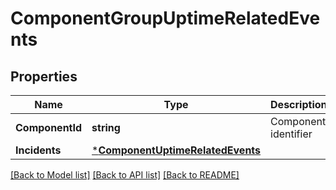 # ComponentGroupUptimeRelatedEvents

## Properties
Name | Type | Description | Notes
------------ | ------------- | ------------- | -------------
**ComponentId** | **string** | Component identifier | [optional] 
**Incidents** | [***ComponentUptimeRelatedEvents**](ComponentUptime_related_events.md) |  | [optional] 

[[Back to Model list]](../README.md#documentation-for-models) [[Back to API list]](../README.md#documentation-for-api-endpoints) [[Back to README]](../README.md)


